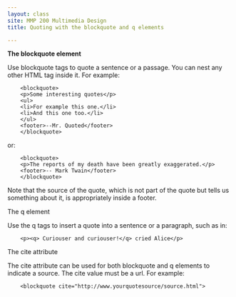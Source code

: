 ```yaml
---
layout: class
site: MMP 200 Multimedia Design
title: Quoting with the blockquote and q elements

---
```


**The blockquote element**

Use blockquote tags to quote a sentence or a passage. You can nest any other HTML tag inside it. For example:

        <blockquote>
        <p>Some interesting quotes</p>
        <ul>
        <li>For example this one.</li>
        <li>And this one too.</li>
        </ul>
        <footer>--Mr. Quoted</footer>
        </blockquote>

or:

        <blockquote>
        <p>The reports of my death have been greatly exaggerated.</p>
        <footer>-- Mark Twain</footer>
        </blockquote>

Note that the source of the quote, which is not part of the quote but tells us something about it, is appropriately inside a footer.

The q element

Use the q tags to insert a quote into a sentence or a paragraph, such as in:

        <p><q> Curiouser and curiouser!</q> cried Alice</p>

 The cite attribute

The cite attribute can be used for both blockquote and q elements to indicate a source. The cite value must be a url. For example:

        <blockquote cite="http://www.yourquotesource/source.html">
